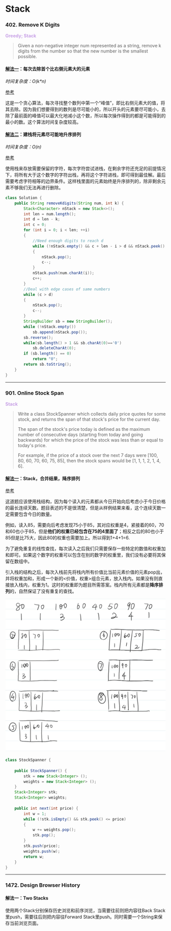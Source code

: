 # Stack

### 402. Remove K Digits
**<font color=#C8A1E6> Greedy; Stack </font>**
>Given a non-negative integer num represented as a string, remove k digits from the number so that the new number is the smallest possible.
#### [解法一](402-Remove-K-Digits/402-Remove-K-Digits.cpp)：每次去除首个比右侧元素大的元素
_时间复杂度：O(k*n)_

[参考](https://leetcode.com/problems/remove-k-digits/discuss/88678/Two-algorithms-with-detailed-explaination)

这是一个贪心算法，每次寻找整个数列中第一个“峰值”，即比右侧元素大的值，将其去除。因为我们想要得到的数列是尽可能小的，所以开头的元素要尽可能小，去除了最前面的峰值可以最大化地减小这个数，所以每次操作得到的都是可能得到的最小的数。这个算法时间复杂度较高。

#### [解法二](402-Remove-K-Digits/402-Remove-K-Digits.java)：建栈将元素尽可能地升序排列

_时间复杂度：O(n)_

[参考](https://leetcode.com/problems/remove-k-digits/discuss/88708/Straightforward-Java-Solution-Using-Stack)

使用栈来存放需要保留的字符，每次字符尝试进栈，在剩余字符还充足的前提情况下，将所有大于这个数字的字符出栈，再将这个字符进栈，即可得到最佳解。最后需要考虑字符相等的边界条件。这样栈里面的元素始终是升序排列的，除非剩余元素不够我们无法再进行删除。

```Java
class Solution {
    public String removeKdigits(String num, int k) {
        Stack<Character> nStack = new Stack<>();
        int len = num.length();
        int d = len - k; 
        int c = 0;
        for (int i = 0; i < len; ++i)
        {
            //Need enough digits to reach d
            while (!nStack.empty() && c + len - i > d && nStack.peek() > num.charAt(i))
            {
                nStack.pop();
                c--;
            }
            nStack.push(num.charAt(i));
            c++;
        }
        //Deal with edge cases of same numbers
        while (c > d)
        {
            nStack.pop();
            c--;
        }
        StringBuilder sb = new StringBuilder();
        while (!nStack.empty())
            sb.append(nStack.pop());
        sb.reverse();
        while(sb.length() > 1 && sb.charAt(0)=='0')
            sb.deleteCharAt(0);
        if (sb.length() == 0)
            return "0";
        return sb.toString();
    }
}
```

---

### 901. Online Stock Span

**<font color=#C8A1E6> Stack </font>**

>Write a class StockSpanner which collects daily price quotes for some stock, and returns the span of that stock's price for the current day.
>
>The span of the stock's price today is defined as the maximum number of consecutive days (starting  from today and going backwards) for which the price of the stock was less than or equal to today's price.
>
>For example, if the price of a stock over the next  7 days were [100, 80, 60, 70, 60, 75, 85], then the stock spans would be [1, 1, 1, 2, 1, 4, 6].

#### [解法一](901-Online-Stock-Span.java)：Stack，合并结果，降序排列

[参考](https://leetcode.com/problems/online-stock-span/solution/)

这道题应该使用栈结构，因为每个读入的元素都从今日开始向后考虑小于今日价格的最长连续天数。题目表述的不是很清楚，但是从样例结果来看，这个连续天数一定需要包含今日的数量。

例如，读入85，需要向后考虑发现75小于85，其对应权重是4，紧接着的60，70和60也小于85，但是**他们的权重已经包含在75的4里面了**；相反之后的80也小于85但是比75大，因此80的权重也需要加上。所以得到1+4+1=6.

为了避免重复的线性查找，每次读入之后我们只需要保存一些特定的数值和权重加和即可。如果这个数字的权重可以包含在别的数字的权重里，我们没有必要将其保留在数组中。

引入栈的结构之后，每次入栈前先将栈内所有价值比当前元素价值的元素pop出，并将权重加和，形成一个新的<价值，权重>组合元素，放入栈内。如果没有则直接放入栈内，权重为1。这时的权重即为题目所需答案。栈内所有元素都是**降序排列**的，自然保证了没有重复的查找。

![图示](https://raw.githubusercontent.com/YuqiZ2020/PicBed/master/img/20200523141444.png)

```Java
class StockSpanner {

    public StockSpanner() {
        stk = new Stack<Integer> ();
        weights = new Stack<Integer> ();
    }
    Stack<Integer> stk;
    Stack<Integer> weights;
    
    public int next(int price) {
        int w = 1;
        while (!stk.isEmpty() && stk.peek() <= price)
        {
            w += weights.pop();
            stk.pop();
        }
        stk.push(price);
        weights.push(w);
        return w;
    }
}
```

---

### 1472. Design Browser History

#### 解法一：Two Stacks
使用两个Stack分别保存历史浏览和前序浏览，当需要往前则把内容往Back Stack里push，需要往后则把内容往Forward Stack里push。同时需要一个String来保存当前浏览页面。